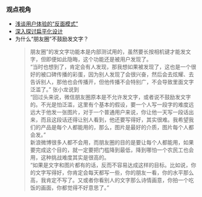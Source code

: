### 观点视角
* [浅谈用户体验的“反面模式”](http://web.itivy.com/article-722-1.html)  
* [深入探讨扁平化设计](http://www.oschina.net/translate/flat-design-an-in-depth-look)
* 为什么“朋友圈”不鼓励发文字？    
  > 朋友圈”的发文字功能本是内部测试用的，虽然要长按相机键才能发文字，但即便如此隐晦，这个功能还是被用户发现了。  
“当时也想到了，肯定会有人发现，那我想如果被发现了，这也是一个很好的被口碑传播的彩蛋，因为别人发现了会很兴奋，然后会去炫耀、去告诉别人，那他也会传播开，但他传播不会特别广，不会导致里面文字泛滥了。”  张小龙说到   
“回过头来说，微信朋友圈原本是不允许发文字，或者说不鼓励发文字的。不光是怕泛滥，这里有个基本的假设，要一个人写一段字的难度远远大于他发一张图片，对于一个普通用户来说，你让他一天写一段话出来，而且这段话还得让别人看到，他还要写得好，其实很难。我希望我们的产品是每个人都能用的，那么，图片是最好的介质，图片每个人都会发。”  
新浪微博很多人都不会用，而朋友圈的目的是要让每个人都能用，如果要完成这个目的，就一定要把门槛降到最低，降到哪怕一个农民工也会用，这种挑战难度其实是很高的。  
“如果是文字和图片都有的话，反而不容易达成这样的目标。比如说，你的文字写得好，你肯定会每天都写一些，你的朋友一看，你的水平那么高，我肯定不写了。又或者你看别人的文字那么诗情画意，你拍一个吃饭的画面，你都觉得不好意思了。”

